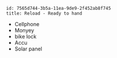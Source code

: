```
id: 7565d744-3b5a-11ea-9de9-2f452ab8f745
title: Reload - Ready to hand
```

* Cellphone
* Monyey
* bike lock
* Accu
* Solar panel
